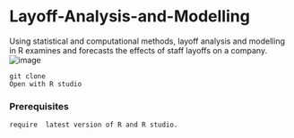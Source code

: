 # Layoff-Analysis-and-Modelling
Using statistical and computational methods, layoff analysis and modelling in R examines and forecasts the effects of staff layoffs on a company.
![image](https://github.com/girishbs06/Layoff-Analysis-and-Modelling/assets/154301504/3235fd7c-079a-4986-a32b-c3ec2aa561af)

```
git clone
Open with R studio
```

### Prerequisites

```
require  latest version of R and R studio.
```
